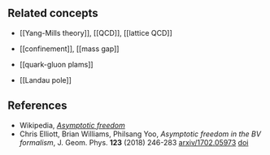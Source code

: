 

## Related concepts

* [[Yang-Mills theory]], [[QCD]], [[lattice QCD]]

* [[confinement]], [[mass gap]]

* [[quark-gluon plams]]

* [[Landau pole]]

## References

* Wikipedia, _[Asymptotic freedom](http://en.wikipedia.org/wiki/Asymptotic_freedom)_
* Chris Elliott, Brian Williams, Philsang Yoo, _Asymptotic freedom in the BV formalism_, J. Geom. Phys. __123__ (2018)  246-283 [arxiv/1702.05973](https://arxiv.org/abs/1702.05973) [doi](https://doi.org/10.1016/j.geomphys.2017.08.009)
